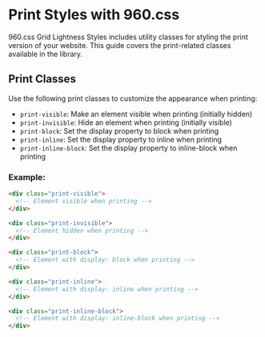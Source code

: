 # Print Styles with 960.css

960.css Grid Lightness Styles includes utility classes for styling the print version of your website. This guide covers the print-related classes available in the library.

## Print Classes

Use the following print classes to customize the appearance when printing:

- `print-visible`: Make an element visible when printing (initially hidden)
- `print-invisible`: Hide an element when printing (initially visible)
- `print-block`: Set the display property to block when printing
- `print-inline`: Set the display property to inline when printing
- `print-inline-block`: Set the display property to inline-block when printing

### Example:

```html
<div class="print-visible">
  <!-- Element visible when printing -->
</div>

<div class="print-invisible">
  <!-- Element hidden when printing -->
</div>

<div class="print-block">
  <!-- Element with display: block when printing -->
</div>

<div class="print-inline">
  <!-- Element with display: inline when printing -->
</div>

<div class="print-inline-block">
  <!-- Element with display: inline-block when printing -->
</div>
```
